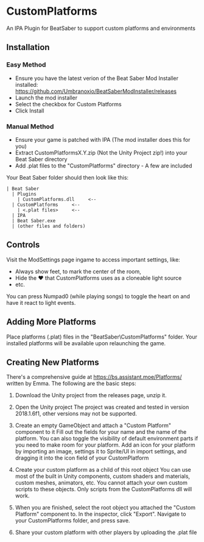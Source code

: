 # CustomPlatforms
An IPA Plugin for BeatSaber to support custom platforms and environments

## Installation
### Easy Method

* Ensure you have the latest verion of the Beat Saber Mod Installer installed: https://github.com/Umbranoxio/BeatSaberModInstaller/releases
* Launch the mod installer
* Select the checkbox for Custom Platforms
* Click Install

### Manual Method

* Ensure your game is patched with IPA (The mod installer does this for you)
* Extract CustomPlatformsX.Y.zip (Not the Unity Project zip!) into your Beat Saber directory
* Add .plat files to the "CustomPlatforms" directory - A few are included 

Your Beat Saber folder should then look like this:

```
| Beat Saber
  | Plugins
    | CustomPlatforms.dll     <-- 
  | CustomPlatforms		<--
    | <.plat files>		<--
  | IPA
  | Beat Saber.exe
  | (other files and folders)
```

## Controls

Visit the ModSettings page ingame to access important settings, like:
* Always show feet, to mark the center of the room,
* Hide the :heart: that CustomPlatforms uses as a cloneable light source
* etc.

You can press Numpad0 (while playing songs) to toggle the heart on and have it react to light events.

## Adding More Platforms

Place platforms (.plat) files in the "BeatSaber\CustomPlatforms" folder.
Your installed platforms will be available upon relaunching the game.

## Creating New Platforms

There's a comprehensive guide at https://bs.assistant.moe/Platforms/ written by Emma. The following are the basic steps:

1. Download the Unity project from the releases page, unzip it.

2. Open the Unity project
The project was created and tested in version 2018.1.6f1, other versions may not be supported.

3. Create an empty GameObject and attach a "Custom Platform" component to it
Fill out the fields for your name and the name of the platform.  You can also toggle the visibility of default environment parts if you need to make room for your platform.
Add an icon for your platform by importing an image, settings it to Sprite/UI in import settings, and dragging it into the icon field of your CustomPlatform

4. Create your custom platform as a child of this root object
You can use most of the built in Unity components, custom shaders and materials, custom meshes, animators, etc.
You cannot attach your own custom scripts to these objects. Only scripts from the CustomPlatforms dll will work.

5. When you are finished, select the root object you attached the "Custom Platform" component to.
In the inspector, click "Export". Navigate to your CustomPlatforms folder, and press save.

6. Share your custom platform with other players by uploading the .plat file
